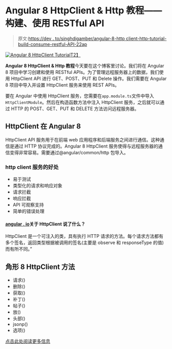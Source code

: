 # Angular 8 HttpClient & Http 教程——构建、使用 RESTful API

> 原文:[https://dev . to/singhdigamber/angular-8-http client-http-tutorial-build-consume-restful-API-22ap](https://dev.to/singhdigamber/angular-8-httpclient-http-tutorial-build-consume-restful-api-22ap)

[![Angular 8 HttpClient Tutorial](../Images/0277fcf338be5cafe813e2eeb91369e5.png)T2】](https://res.cloudinary.com/practicaldev/image/fetch/s--Rq5eA_4u--/c_limit%2Cf_auto%2Cfl_progressive%2Cq_auto%2Cw_880/https://www.positronx.io/wp-content/uploads/2019/05/angular-8-httpclient-4439-01.jpg)

**Angular 8 HttpClient & Http 教程**今天要在这个博客里讨论。我们将在 Angular 8 项目中学习创建和使用 RESTful APIs。为了管理远程服务器上的数据，我们使用 HttpClient API 进行 GET、POST、PUT 和 Delete 操作。我们需要在 Angular 8 项目中导入并设置 HttpClient 服务来使用 REST APIs。

要在 Angular 中使用 HttpClient 服务，您需要在`app.module.ts`文件中导入`HttpClientModule`。然后在构造函数方法中注入 HttpClient 服务，之后就可以通过 HTTP 的 POST、GET、PUT 和 DELETE 方法访问远程服务器。

## [](#httpclient-in-angular-8)HttpClient 在 Angular 8

HttpClient API 服务用于在前端 web 应用程序和后端服务之间进行通信。这种通信是通过 HTTP 协议完成的。Angular 8 HttpClient 服务使得与远程服务器的通信变得非常容易。需要通过@angular/common/http 包导入。

### http client 服务的好处

*   易于测试
*   类型化的请求和响应对象
*   请求拦截
*   响应拦截
*   API 可观察支持
*   简单的错误处理

#### [angular . io](https://angular.io/api/common/http/HttpClient#description)关于 HttpClient 说了什么？

HttpClient 是一个可注入的类，具有执行 HTTP 请求的方法。每个请求方法都有多个签名，返回类型根据被调用的签名(主要是 observe 和 responseType 的值)而有所不同。”

## [](#angular-8-httpclient-methods)角形 8 HttpClient 方法

*   请求()
*   删除()
*   获取()
*   补丁()
*   帖子()
*   放()
*   头部()
*   jsonp()
*   选项()

[点击此处阅读更多信息](https://www.positronx.io/angular-8-httpclient-http-tutorial-build-consume-restful-api/)